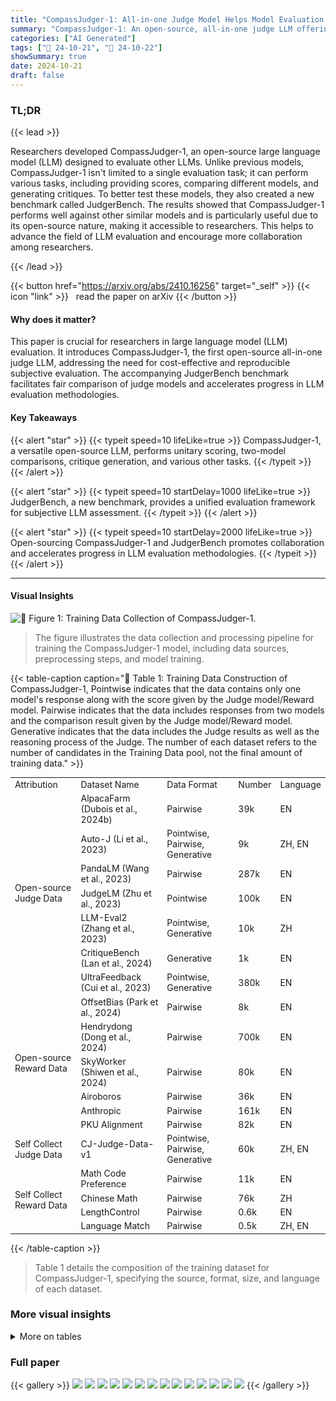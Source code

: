 ```yaml
---
title: "CompassJudger-1: All-in-one Judge Model Helps Model Evaluation and Evolution"
summary: "CompassJudger-1: An open-source, all-in-one judge LLM offering robust generalization and diverse evaluation capabilities, enhanced by the new JudgerBench benchmark, propelling LLM evaluation forward."
categories: ["AI Generated"]
tags: ["🔖 24-10-21", "🤗 24-10-22"]
showSummary: true
date: 2024-10-21
draft: false
---
```


### TL;DR


{{< lead >}}

Researchers developed CompassJudger-1, an open-source large language model (LLM) designed to evaluate other LLMs.  Unlike previous models, CompassJudger-1 isn't limited to a single evaluation task; it can perform various tasks, including providing scores, comparing different models, and generating critiques.  To better test these models, they also created a new benchmark called JudgerBench.  The results showed that CompassJudger-1 performs well against other similar models and is particularly useful due to its open-source nature, making it accessible to researchers. This helps to advance the field of LLM evaluation and encourage more collaboration among researchers.

{{< /lead >}}


{{< button href="https://arxiv.org/abs/2410.16256" target="_self" >}}
{{< icon "link" >}} &nbsp; read the paper on arXiv
{{< /button >}}

#### Why does it matter?
This paper is crucial for researchers in large language model (LLM) evaluation.  It introduces CompassJudger-1, the first open-source all-in-one judge LLM, addressing the need for cost-effective and reproducible subjective evaluation.  The accompanying JudgerBench benchmark facilitates fair comparison of judge models and accelerates progress in LLM evaluation methodologies.
#### Key Takeaways

{{< alert "star" >}}
{{< typeit speed=10 lifeLike=true >}} CompassJudger-1, a versatile open-source LLM, performs unitary scoring, two-model comparisons, critique generation, and various other tasks. {{< /typeit >}}
{{< /alert >}}

{{< alert "star" >}}
{{< typeit speed=10 startDelay=1000 lifeLike=true >}} JudgerBench, a new benchmark, provides a unified evaluation framework for subjective LLM assessment. {{< /typeit >}}
{{< /alert >}}

{{< alert "star" >}}
{{< typeit speed=10 startDelay=2000 lifeLike=true >}} Open-sourcing CompassJudger-1 and JudgerBench promotes collaboration and accelerates progress in LLM evaluation methodologies. {{< /typeit >}}
{{< /alert >}}

------
#### Visual Insights



![](figures/figures_3_0.png "🔼 Figure 1: Training Data Collection of CompassJudger-1.")

> The figure illustrates the data collection and processing pipeline for training the CompassJudger-1 model, including data sources, preprocessing steps, and model training.







{{< table-caption caption="🔽 Table 1: Training Data Construction of CompassJudger-1, Pointwise indicates that the data contains only one model's response along with the score given by the Judge model/Reward model. Pairwise indicates that the data includes responses from two models and the comparison result given by the Judge model/Reward model. Generative indicates that the data includes the Judge results as well as the reasoning process of the Judge. The number of each dataset refers to the number of candidates in the Training Data pool, not the final amount of training data." >}}
<br><table id='5' style='font-size:14px'><tr><td>Attribution</td><td>Dataset Name</td><td>Data Format</td><td>Number</td><td>Language</td></tr><tr><td rowspan="7">Open-source Judge Data</td><td>AlpacaFarm (Dubois et al., 2024b)</td><td>Pairwise</td><td>39k</td><td>EN</td></tr><tr><td>Auto-J (Li et al., 2023)</td><td>Pointwise, Pairwise, Generative</td><td>9k</td><td>ZH, EN</td></tr><tr><td>PandaLM (Wang et al., 2023)</td><td>Pairwise</td><td>287k</td><td>EN</td></tr><tr><td>JudgeLM (Zhu et al., 2023)</td><td>Pointwise</td><td>100k</td><td>EN</td></tr><tr><td>LLM-Eval2 (Zhang et al., 2023)</td><td>Pointwise, Generative</td><td>10k</td><td>ZH</td></tr><tr><td>CritiqueBench (Lan et al., 2024)</td><td>Generative</td><td>1k</td><td>EN</td></tr><tr><td>UltraFeedback (Cui et al., 2023)</td><td>Pointwise, Generative</td><td>380k</td><td>EN</td></tr><tr><td rowspan="6">Open-source Reward Data</td><td>OffsetBias (Park et al., 2024)</td><td>Pairwise</td><td>8k</td><td>EN</td></tr><tr><td>Hendrydong (Dong et al., 2024)</td><td>Pairwise</td><td>700k</td><td>EN</td></tr><tr><td>SkyWorker (Shiwen et al., 2024)</td><td>Pairwise</td><td>80k</td><td>EN</td></tr><tr><td>Airoboros</td><td>Pairwise</td><td>36k</td><td>EN</td></tr><tr><td>Anthropic</td><td>Pairwise</td><td>161k</td><td>EN</td></tr><tr><td>PKU Alignment</td><td>Pairwise</td><td>82k</td><td>EN</td></tr><tr><td>Self Collect Judge Data</td><td>CJ-Judge-Data-v1</td><td>Pointwise, Pairwise, Generative</td><td>60k</td><td>ZH, EN</td></tr><tr><td rowspan="4">Self Collect Reward Data</td><td>Math Code Preference</td><td>Pairwise</td><td>11k</td><td>EN</td></tr><tr><td>Chinese Math</td><td>Pairwise</td><td>76k</td><td>ZH</td></tr><tr><td>LengthControl</td><td>Pairwise</td><td>0.6k</td><td>EN</td></tr><tr><td>Language Match</td><td>Pairwise</td><td>0.5k</td><td>ZH, EN</td></tr></table>{{< /table-caption >}}

> Table 1 details the composition of the training dataset for CompassJudger-1, specifying the source, format, size, and language of each dataset.



### More visual insights




<details>
<summary>More on tables
</summary>


{{< table-caption caption="🔽 Table 2: Ablation Study About the Proportion of Reward Data." >}}
<br><table id='3' style='font-size:14px'><tr><td>Models</td><td>Proportion of Reward Data</td><td>RewardBench</td><td>JudgerBench</td><td>Average</td></tr><tr><td>CompassJudger-1-7B</td><td>25%</td><td>0.810</td><td>0.633</td><td>0.722</td></tr><tr><td></td><td>33%</td><td>0.812</td><td>0.646</td><td>0.729</td></tr><tr><td></td><td>50%</td><td>0.823</td><td>0.665</td><td>0.744</td></tr><tr><td></td><td>66%</td><td>0.831</td><td>0.697</td><td>0.764</td></tr><tr><td></td><td>75%</td><td>0.833</td><td>0.612</td><td>0.723</td></tr><tr><td></td><td>83%</td><td>0.834</td><td>0.438</td><td>0.636</td></tr></table>{{< /table-caption >}}

> The table presents the ablation study results on the proportion of reward data used for training CompassJudger-1, showing the model's performance on RewardBench, JudgerBench, and their average across different reward data proportions.


{{< table-caption caption="🔽 Table 3: Ablation Study of General SFT Data. 'Judge Average' refers to the evaluation score that encompasses the judging capabilities of both RewardBench and JudgerBench, while 'Subjective Average' is the evaluation score on several subjective datasets listed in the table. The relevant evaluation results are obtained using OpenCompass (Contributors, 2023a). All results from the corresponding datasets have been normalized to percentages." >}}
<br><table id='3' style='font-size:14px'><tr><td>Models</td><td>Judge Average</td><td>AlignBench</td><td>ArenaHard</td><td>Fofo</td><td>WildBench</td><td>Sub. Average</td></tr><tr><td>CJ-1-7B-w /o G-SFT</td><td>0.693</td><td>0.590</td><td>0.487</td><td>0.750</td><td>-0.071</td><td>0.490</td></tr><tr><td>CJ-1-7B-w. G-SFT</td><td>0.697</td><td>0.624</td><td>0.562</td><td>0.740</td><td>0.015</td><td>0.528</td></tr></table>{{< /table-caption >}}

> The table presents the ablation study results of the impact of general SFT data on the CompassJudger model's performance across various benchmarks.


{{< table-caption caption="🔽 Table 4: Detailed Introduction of Subjective Evaluation Datasets in JDB-B The official FoFo dataset includes only English, and we created the Chinese portion. Additionally, due to the outdated references in AlignBench, we changed its evaluation method from Pointwise to Pairwise." >}}
<br><table id='3' style='font-size:14px'><tr><td>Dataset Name</td><td>Data Format</td><td>Turns</td><td>Scenario Label</td><td>Language</td></tr><tr><td>AlignBench</td><td>Pairwise</td><td>Single Turn</td><td>Daily Chat, Chinese Culture</td><td>ZH</td></tr><tr><td>ArenaHard</td><td>Pairwise</td><td>Single Turn</td><td>Daily Chat, Reasoning, Math, Code</td><td>EN</td></tr><tr><td>FoFo</td><td>Pointwise</td><td>Single Turn</td><td>Instruction Following</td><td>ZH, EN</td></tr><tr><td>WildBench</td><td>Pairwise</td><td>Single Turn, Multi Turn</td><td>Daily Chat</td><td>EN</td></tr></table>{{< /table-caption >}}

> Table 4 details the subjective evaluation datasets used in JudgerBench part B, specifying their data format, number of turns, scenario label, and language.


{{< table-caption caption="🔽 Table 5: Results on RewardBench and JudgerBench, Which JDB-A means JudgerBench partA, JDB-B means JudgerBench partB." >}}
<table id='5' style='font-size:14px'><tr><td>Models</td><td>RewardBench</td><td>I JDB-A EN</td><td>JDB-A CN</td><td>JDB-B Acc</td><td>JDB-B Corr</td><td>JudgerBench</td></tr><tr><td>Qwen2.5-7B-Chat</td><td>0.789</td><td>0.567</td><td>0.535</td><td>0.590</td><td>0.874</td><td>0.641</td></tr><tr><td>Qwen2-72B-Chat</td><td>0.822</td><td>0.588</td><td>0.584</td><td>0.625</td><td>0.935</td><td>0.683</td></tr><tr><td>Qwen2.5-72B-Chat</td><td>0.832</td><td>0.615</td><td>0.590</td><td>0.681</td><td>0.937</td><td>0.706</td></tr><tr><td>GPT-4o-0806</td><td>0.867</td><td>0.664</td><td>0.608</td><td>1</td><td>1</td><td>0.818</td></tr><tr><td>Skywork-llama3.1-8B</td><td>0.890</td><td>0.630</td><td>0.605</td><td>-</td><td>-</td><td>-</td></tr><tr><td>Selftaught-llama3.1-70B</td><td>0.900</td><td>0.443</td><td>0.570</td><td>0.598</td><td>0.869</td><td>0.620</td></tr><tr><td>CJ-1-1.5B</td><td>0.724</td><td>0.553</td><td>0.527</td><td>0.629</td><td>0.905</td><td>0.654</td></tr><tr><td>CJ-1-7B</td><td>0.831</td><td>0.570</td><td>0.583</td><td>0.687</td><td>0.948</td><td>0.697</td></tr><tr><td>CJ-1-14B</td><td>0.842</td><td>0.599</td><td>0.615</td><td>0.699</td><td>0.959</td><td>0.718</td></tr><tr><td>CJ-1-32B</td><td>0.854</td><td>0.614</td><td>0.612</td><td>0.720</td><td>0.963</td><td>0.727</td></tr></table>{{< /table-caption >}}

> Table 5 presents the results of several models on RewardBench and JudgerBench, showing their performance on different evaluation metrics.


{{< table-caption caption="🔽 Table 6: Detailed Results on RewardBench." >}}
<table id='3' style='font-size:14px'><tr><td>Models</td><td>Chat</td><td>Chat Hard</td><td>Safety</td><td>Reasoning</td><td>Average</td></tr><tr><td>Qwen2.5-7B-Chat</td><td>0.961</td><td>0.567</td><td>0.831</td><td>0.797</td><td>0.789</td></tr><tr><td>Qwen2-72B-Chat</td><td>0.955</td><td>0.640</td><td>0.843</td><td>0.848</td><td>0.822</td></tr><tr><td>Qwen2.5-72B-Chat</td><td>0.961</td><td>0.680</td><td>0.838</td><td>0.850</td><td>0.832</td></tr><tr><td>GPT-4o-0806</td><td>0.961</td><td>0.761</td><td>0.881</td><td>0.866</td><td>0.867</td></tr><tr><td>Skywork-llama3.1-8B</td><td>0.936</td><td>0.814</td><td>0.911</td><td>0.898</td><td>0.890</td></tr><tr><td>Selftaught-llama3.1-70B</td><td>0.969</td><td>0.851</td><td>0.896</td><td>0.884</td><td>0.900</td></tr><tr><td>CJ-1-1.5B</td><td>0.964</td><td>0.495</td><td>0.781</td><td>0.656</td><td>0.724</td></tr><tr><td>CJ-1-7B</td><td>0.978</td><td>0.605</td><td>0.847</td><td>0.895</td><td>0.831</td></tr><tr><td>CJ-1-14B</td><td>0.975</td><td>0.623</td><td>0.845</td><td>0.925</td><td>0.842</td></tr><tr><td>CJ-1-32B</td><td>0.978</td><td>0.656</td><td>0.861</td><td>0.922</td><td>0.854</td></tr></table>{{< /table-caption >}}

> The table presents a detailed breakdown of the performance of various models (including CompassJudger series and other LLMs) on the RewardBench dataset, showing their scores across different categories: Chat, Chat Hard, Safety, and Reasoning.


{{< table-caption caption="🔽 Table 7: Detailed Results on JDB-A-EN." >}}
<table id='3' style='font-size:14px'><tr><td>Models</td><td>Teaser</td><td>AI</td><td>Roleplay</td><td>Chat</td><td>Math</td><td>Reasoning</td><td>Creation</td><td>Code</td><td>Science</td><td>Humanities</td></tr><tr><td>Qwen2.5-7B-Chat</td><td>0.54</td><td>0.59</td><td>0.59</td><td>0.46</td><td>0.69</td><td>0.43</td><td>0.61</td><td>0.65</td><td>0.58</td><td>0.52</td></tr><tr><td>Qwen2-72B-Chat</td><td>0.63</td><td>0.59</td><td>0.54</td><td>0.49</td><td>0.62</td><td>0.64</td><td>0.60</td><td>0.74</td><td>0.51</td><td>0.52</td></tr><tr><td>Qwen2.5-72B-Chat</td><td>0.68</td><td>0.57</td><td>0.57</td><td>0.47</td><td>0.78</td><td>0.64</td><td>0.58</td><td>0.75</td><td>0.61</td><td>0.52</td></tr><tr><td>GPT-4o-0806</td><td>0.82</td><td>0.53</td><td>0.62</td><td>0.61</td><td>0.83</td><td>0.67</td><td>0.67</td><td>0.73</td><td>0.64</td><td>0.55</td></tr><tr><td>Skywork-Ilama3.1-8B</td><td>0.69</td><td>0.61</td><td>0.54</td><td>0.62</td><td>0.63</td><td>0.64</td><td>0.60</td><td>0.69</td><td>0.74</td><td>0.53</td></tr><tr><td>Selftaught-llama3.1-70B</td><td>0.47</td><td>0.45</td><td>0.47</td><td>0.37</td><td>0.45</td><td>0.43</td><td>0.36</td><td>0.58</td><td>0.48</td><td>0.36</td></tr><tr><td>CJ-1-1.5B</td><td>0.42</td><td>0.56</td><td>0.56</td><td>0.43</td><td>0.66</td><td>0.47</td><td>0.55</td><td>0.78</td><td>0.64</td><td>0.44</td></tr><tr><td>CJ-1-7B</td><td>0.56</td><td>0.56</td><td>0.51</td><td>0.47</td><td>0.68</td><td>0.58</td><td>0.58</td><td>0.75</td><td>0.58</td><td>0.43</td></tr><tr><td>CJ-1-14B</td><td>0.66</td><td>0.51</td><td>0.57</td><td>0.54</td><td>0.72</td><td>0.61</td><td>0.56</td><td>0.74</td><td>0.61</td><td>0.47</td></tr><tr><td>CJ-1-32B</td><td>0.66</td><td>0.57</td><td>0.56</td><td>0.59</td><td>0.78</td><td>0.58</td><td>0.55</td><td>0.75</td><td>0.60</td><td>0.49</td></tr></table>{{< /table-caption >}}

> This table presents the detailed results of different models on the English section of the JudgerBench Arena component, categorized by task type.


{{< table-caption caption="🔽 Table 8: Detailed Results on JDB-A-CN." >}}
<table id='5' style='font-size:14px'><tr><td>Models</td><td>Teaser</td><td>AI</td><td>Roleplay</td><td>Chat</td><td>Math</td><td>Reasoning</td><td>Creation</td><td>Code</td><td>Science</td><td>Humanities</td></tr><tr><td>Qwen2.5-7B-Chat</td><td>0.46</td><td>0.58</td><td>0.36</td><td>0.45</td><td>0.70</td><td>0.53</td><td>0.52</td><td>0.53</td><td>0.52</td><td>0.64</td></tr><tr><td>Qwen2-72B-Chat</td><td>0.62</td><td>0.54</td><td>0.34</td><td>0.55</td><td>0.68</td><td>0.63</td><td>0.58</td><td>0.58</td><td>0.62</td><td>0.64</td></tr><tr><td>Qwen2.5-72B-Chat</td><td>0.65</td><td>0.47</td><td>0.49</td><td>0.47</td><td>0.71</td><td>0.60</td><td>0.57</td><td>0.58</td><td>0.69</td><td>0.60</td></tr><tr><td>GPT-4o-0806</td><td>0.77</td><td>0.56</td><td>0.51</td><td>0.53</td><td>0.67</td><td>0.66</td><td>0.63</td><td>0.58</td><td>0.62</td><td>0.58</td></tr><tr><td>Skywork-llama3.1-8B</td><td>0.62</td><td>0.58</td><td>0.58</td><td>0.59</td><td>0.63</td><td>0.58</td><td>0.60</td><td>0.61</td><td>0.60</td><td>0.61</td></tr><tr><td>Selftaught-llama3.1-70B</td><td>0.62</td><td>0.56</td><td>0.55</td><td>0.48</td><td>0.67</td><td>0.55</td><td>0.57</td><td>0.57</td><td>0.51</td><td>0.61</td></tr><tr><td>CJ-1-1.5B</td><td>0.54</td><td>0.58</td><td>0.38</td><td>0.38</td><td>0.62</td><td>0.63</td><td>0.54</td><td>0.52</td><td>0.55</td><td>0.54</td></tr><tr><td>CJ-1-7B</td><td>0.62</td><td>0.54</td><td>0.41</td><td>0.58</td><td>0.70</td><td>0.60</td><td>0.59</td><td>0.56</td><td>0.59</td><td>0.60</td></tr><tr><td>CJ-1-14B</td><td>0.69</td><td>0.61</td><td>0.51</td><td>0.55</td><td>0.71</td><td>0.68</td><td>0.60</td><td>0.58</td><td>0.61</td><td>0.65</td></tr><tr><td>CJ-1-32B</td><td>0.69</td><td>0.58</td><td>0.53</td><td>0.52</td><td>0.71</td><td>0.53</td><td>0.60</td><td>0.61</td><td>0.61</td><td>0.69</td></tr></table>{{< /table-caption >}}

> Table 8 presents the detailed performance of different models on the Chinese section of JudgerBench A, broken down by task category.


{{< table-caption caption="🔽 Table 9: Detailed Accuracy Results on JDB-B." >}}
<br><table id='7' style='font-size:14px'><tr><td>Models</td><td>AlignBench</td><td>Fofo</td><td>WildBench</td><td>ArenaHard</td><td>Average</td></tr><tr><td>Qwen2.5-7B-Chat</td><td>0.777</td><td>0.670</td><td>0.470</td><td>0.444</td><td>0.590</td></tr><tr><td>Qwen2-72B-Chat</td><td>0.867</td><td>0.692</td><td>0.564</td><td>0.376</td><td>0.625</td></tr><tr><td>Qwen2.5-72B-Chat</td><td>0.878</td><td>0.677</td><td>0.599</td><td>0.570</td><td>0.681</td></tr><tr><td>Selftaught-llama3.1-70B</td><td>0.755</td><td>0.627</td><td>0.538</td><td>0.472</td><td>0.598</td></tr><tr><td>CJ-1-1.5B</td><td>0.822</td><td>0.712</td><td>0.550</td><td>0.430</td><td>0.629</td></tr><tr><td>CJ-1-7B</td><td>0.816</td><td>0.783</td><td>0.564</td><td>0.586</td><td>0.687</td></tr><tr><td>CJ-1-14B</td><td>0.839</td><td>0.787</td><td>0.566</td><td>0.602</td><td>0.699</td></tr><tr><td>CJ-1-32B</td><td>0.857</td><td>0.806</td><td>0.596</td><td>0.621</td><td>0.720</td></tr></table>{{< /table-caption >}}

> Table 9 presents the accuracy results of different models on the JudgerBench B, which includes four datasets: AlignBench, FoFo, WildBench, and ArenaHard, showing the accuracy of each model on each dataset and the average accuracy across all four datasets.


{{< table-caption caption="🔽 Table 10: Detailed Correlation Results on JDB-B." >}}
<br><table id='3' style='font-size:14px'><tr><td>Models</td><td>AlignBench</td><td>Fofo</td><td>WildBench</td><td>ArenaHard</td><td>Average</td></tr><tr><td>Qwen2.5-7B-Chat</td><td>0.916</td><td>0.681</td><td>0.967</td><td>0.931</td><td>0.874</td></tr><tr><td>Qwen2-72B-Chat</td><td>0.937</td><td>0.889</td><td>0.976</td><td>0.936</td><td>0.935</td></tr><tr><td>Qwen2.5-72B-Chat</td><td>0.964</td><td>0.916</td><td>0.958</td><td>0.912</td><td>0.937</td></tr><tr><td>Selftaught-llama3.1-70B</td><td>0.918</td><td>0.667</td><td>0.950</td><td>0.942</td><td>0.869</td></tr><tr><td>CJ-1-1.5B</td><td>0.928</td><td>0.851</td><td>0.981</td><td>0.858</td><td>0.905</td></tr><tr><td>CJ-1-7B</td><td>0.956</td><td>0.936</td><td>0.970</td><td>0.932</td><td>0.948</td></tr><tr><td>CJ-1-14B</td><td>0.966</td><td>0.956</td><td>0.965</td><td>0.951</td><td>0.959</td></tr><tr><td>CJ-1-32B</td><td>0.973</td><td>0.951</td><td>0.954</td><td>0.975</td><td>0.963</td></tr></table>{{< /table-caption >}}

> The table presents the correlation results of several models' judgments on the JudgerBench B dataset, using the accuracy rate per question and the correlation results based on the overall model scores as evaluation metrics.


{{< table-caption caption="🔽 Table 2: Ablation Study About the Proportion of Reward Data." >}}
<table id='2' style='font-size:16px'><tr><td>References</td></tr><tr><td>Josh Achiam, Steven Adler, Sandhini Agarwal, Lama Ahmad, Ilge Akkaya, Florencia Leoni Aleman, Diogo Almeida, Janko Altenschmidt, Sam Altman, Shyamal Anadkat, et al. Gpt-4 technical report. arXiv preprint arXiv:2303.08774, 2023.</td></tr><tr><td>Zheng Cai, Maosong Cao, Haojiong Chen, Kai Chen, Keyu Chen, Xin Chen, Xun Chen, Zehui Chen, Zhi Chen, Pei Chu, et al. Internlm2 technical report. arXiv preprint arXiv:2403.17297, 2024.</td></tr><tr><td>Wei-Lin Chiang, Lianmin Zheng, Ying Sheng, Anastasios Nikolas Angelopoulos, Tianle Li, Dacheng Li, Hao Zhang, Banghua Zhu, Michael Jordan, Joseph E Gonzalez, et al. Chatbot arena: An open platform for evaluating llms by human preference. arXiv preprint arXiv:2403.04132, 2024.</td></tr><tr><td>OpenCompass Contributors. Opencompass: A universal evaluation platform for foundation models. https: //github. com/ open- compass/ opencompass, 2023a.</td></tr><tr><td>XTuner Contributors. Xtuner: A toolkit for efficiently fine-tuning llm. https ・・ / /github.com/ InternLM/xtuner, 2023b.</td></tr><tr><td>Ganqu Cui, Lifan Yuan, Ning Ding, Guanming Yao, Wei Zhu, Yuan Ni, Guotong Xie, Zhiyuan Liu, and Maosong Sun. Ultrafeedback: Boosting language models with high- quality feedback, 2023.</td></tr><tr><td>Hanze Dong, Wei Xiong, Bo Pang, Haoxiang Wang, Han Zhao, Yingbo Zhou, Nan Jiang, Doyen Sahoo, Caiming Xiong, and Tong Zhang. Rlhf workflow: From reward modeling to online rlhf, 2024.</td></tr><tr><td>Yann Dubois, Balazs Galambosi, Percy Liang, and Tatsunori B Hashimoto. Length-controlled alpacaeval: A simple way to debias automatic evaluators. arXiv preprint arXiv:2404.04475, 2024a.</td></tr><tr><td>Yann Dubois, Chen Xuechen Li, Rohan Taori, Tianyi Zhang, Ishaan Gulrajani, Jimmy Ba, Carlos Guestrin, Percy S Liang, and Tatsunori B Hashimoto. Alpacafarm: A simulation framework for methods that learn from human feedback. Advances in Neural Information Processing Systems, 36, 2024b.</td></tr><tr><td>Pei Ke, Bosi Wen, Zhuoer Feng, Xiao Liu, Xuanyu Lei, Jiale Cheng, Shengyuan Wang, Aohan Zeng, Yuxiao Dong, Hongning Wang, et al. Critiquellm: Scaling llm-as-critic for effective and explainable evaluation of large language model generation. arXiv preprint arXiv:2311.18702, 2023.</td></tr><tr><td>Seungone Kim, Juyoung Suk, Ji Yong Cho, Shayne Longpre, Chaeeun Kim, Dongkeun Yoon, Guijin Son, Yejin Cho, Sheikh Shafayat, Jinheon Baek, et al. The biggen bench: A principled benchmark for fine-grained evaluation of language models with language models. arXiv preprint arXiv:2406.05761, 2024.</td></tr><tr><td>Nathan Lambert, Valentina Pyatkin, Jacob Morrison, LJ Miranda, Bill Yuchen Lin, Khy- athi Chandu, Nouha Dziri, Sachin Kumar, Tom Zick, Yejin Choi, et al. Rewardbench: Evaluating reward models for language modeling. arXiv preprint arXiv:2403.13787, 2024.</td></tr><tr><td>Tian Lan, Wenwei Zhang, Chen Xu, Heyan Huang, Dahua Lin, Kai Chen, and Xian-ling Mao. Criticbench: Evaluating large language models as critic. arXiv preprint arXiv:2402.13764, 2024.</td></tr><tr><td>Junlong Li, Shichao Sun, Weizhe Yuan, Run-Ze Fan, Hai Zhao, and Pengfei Liu. Generative judge for evaluating alignment. arXiv preprint arXiv:2310.05470, 2023.</td></tr><tr><td>Tianle Li, Wei-Lin Chiang, Evan Frick, Lisa Dunlap, Tianhao Wu, Banghua Zhu, Joseph E Gonzalez, and Ion Stoica. From crowdsourced data to high-quality benchmarks: Arena- hard and benchbuilder pipeline. arXiv preprint arXiv:2406.11939, 2024.</td></tr></table>{{< /table-caption >}}

> The table presents the ablation study results on different proportions of reward data used for training CompassJudger-1, evaluating performance across RewardBench, JudgerBench, and their average.


{{< table-caption caption="🔽 Table 1: Training Data Construction of CompassJudger-1, Pointwise indicates that the data contains only one model's response along with the score given by the Judge model/Reward model. Pairwise indicates that the data includes responses from two models and the comparison result given by the Judge model/Reward model. Generative indicates that the data includes the Judge results as well as the reasoning process of the Judge. The number of each dataset refers to the number of candidates in the Training Data pool, not the final amount of training data." >}}
<table id='2' style='font-size:16px'><tr><td>Bill Yuchen Lin, Yuntian Deng, Khyathi Chandu, Faeze Brahman, Abhilasha Ravichander, Valentina Pyatkin, Nouha Dziri, Ronan Le Bras, and Yejin Choi. Wildbench: Benchmark- ing llms with challenging tasks from real users in the wild. arXiv preprint arXiv:2406.04770, 2024.</td></tr><tr><td>Xiao Liu, Xuanyu Lei, Shengyuan Wang, Yue Huang, Zhuoer Feng, Bosi Wen, Jiale Cheng, Pei Ke, Yifan Xu, Weng Lam Tam, et al. Alignbench: Benchmarking chinese alignment of large language models. arXiv preprint arXiv:2311.18743, 2023.</td></tr><tr><td>Junsoo Park, Seungyeon Jwa, Meiying Ren, Daeyoung Kim, and Sanghyuk Choi. Offsetbias: Leveraging debiased data for tuning evaluators, 2024.</td></tr><tr><td>Tu Shiwen, Zhao Liang, Chris Yuhao Liu, Liang Zeng, and Yang Liu. Skywork critic model series. https : / /huggingface . co/Skywork, September 2024. URL https: / /huggingface. co/Skywork.</td></tr><tr><td>Yidong Wang, Zhuohao Yu, Zhengran Zeng, Linyi Yang, Cunxiang Wang, Hao Chen, Chaoya Jiang, Rui Xie, Jindong Wang, Xing Xie, et al. Pandalm: An automatic evaluation benchmark for llm instruction tuning optimization. arXiv preprint arXiv:2306.05087, 2023.</td></tr><tr><td>Congying Xia, Chen Xing, Jiangshu Du, Xinyi Yang, Yihao Feng, Ran Xu, Wenpeng Yin, and Caiming Xiong. Fofo: A benchmark to evaluate llms' format-following capability. arXiv preprint arXiv:2402.18667, 2024.</td></tr><tr><td>An Yang, Baosong Yang, Binyuan Hui, Bo Zheng, Bowen Yu, Chang Zhou, Chengpeng Li, Chengyuan Li, Dayiheng Liu, Fei Huang, et al. Qwen2 technical report. arXiv preprint arXiv:2407.10671, 2024.</td></tr><tr><td>Ming Zhang, Yue Zhang, Shichun Liu, Haipeng Yuan, Junzhe Wang, Yurui Dong, Jingyi Deng, Tao Gui, Qi Zhang, and Xuanjing Huang. LLMEval-2, July 2023. URL https: / /github . com/11meval/llmeval-2.</td></tr><tr><td>Lianghui Zhu, Xinggang Wang, and Xinlong Wang. Judgelm: Fine-tuned large language models are scalable judges. arXiv preprint arXiv:2310.17631, 2023.</td></tr></table>{{< /table-caption >}}

> Table 1 details the composition of the CompassJudger-1 training dataset, specifying the source, format, size, and language of each dataset.


</details>


### Full paper

{{< gallery >}}
<img src="paper_images/1.png" class="grid-w50 md:grid-w33 xl:grid-w25" />
<img src="paper_images/2.png" class="grid-w50 md:grid-w33 xl:grid-w25" />
<img src="paper_images/3.png" class="grid-w50 md:grid-w33 xl:grid-w25" />
<img src="paper_images/4.png" class="grid-w50 md:grid-w33 xl:grid-w25" />
<img src="paper_images/5.png" class="grid-w50 md:grid-w33 xl:grid-w25" />
<img src="paper_images/6.png" class="grid-w50 md:grid-w33 xl:grid-w25" />
<img src="paper_images/7.png" class="grid-w50 md:grid-w33 xl:grid-w25" />
<img src="paper_images/8.png" class="grid-w50 md:grid-w33 xl:grid-w25" />
<img src="paper_images/9.png" class="grid-w50 md:grid-w33 xl:grid-w25" />
<img src="paper_images/10.png" class="grid-w50 md:grid-w33 xl:grid-w25" />
<img src="paper_images/11.png" class="grid-w50 md:grid-w33 xl:grid-w25" />
<img src="paper_images/12.png" class="grid-w50 md:grid-w33 xl:grid-w25" />
<img src="paper_images/13.png" class="grid-w50 md:grid-w33 xl:grid-w25" />
<img src="paper_images/14.png" class="grid-w50 md:grid-w33 xl:grid-w25" />
{{< /gallery >}}